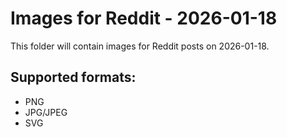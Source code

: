 # Images for Reddit - 2026-01-18

This folder will contain images for Reddit posts on 2026-01-18.

## Supported formats:
- PNG
- JPG/JPEG
- SVG
